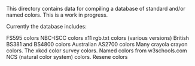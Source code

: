 This directory contains data for compiling a database of standard and/or named
colors. This is a work in progress. 

Currently the database includes:

FS595 colors
NBC-ISCC colors
x11 rgb.txt colors (various versions)
British BS381 and BS4800 colors
Australian AS2700 colors
Many crayola crayon colors. 
The xkcd color survey colors. 
Named colors from w3schools.com
NCS (natural color system) colors.
Resene colors
